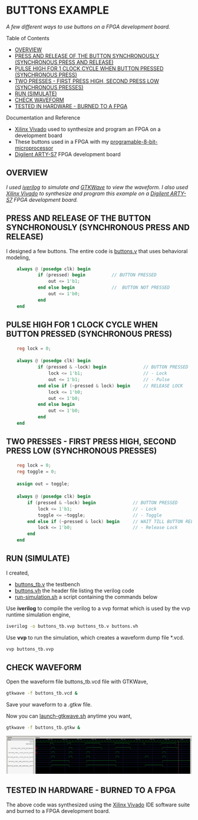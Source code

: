 # BUTTONS EXAMPLE

_A few different ways to use buttons on a FPGA development board._

Table of Contents

* [OVERVIEW](https://github.com/JeffDeCola/my-verilog-examples/tree/master/fpga-development-boards/buttons/buttons#overview)
* [PRESS AND RELEASE OF THE BUTTON SYNCHRONOUSLY (SYNCHRONOUS PRESS AND RELEASE)](https://github.com/JeffDeCola/my-verilog-examples/tree/master/fpga-development-boards/buttons/buttons#press-and-release-of-the-button-synchronously-synchronous-press-and-release)
* [PULSE HIGH FOR 1 CLOCK CYCLE WHEN BUTTON PRESSED (SYNCHRONOUS PRESS)](https://github.com/JeffDeCola/my-verilog-examples/tree/master/fpga-development-boards/buttons/buttons#pulse-high-for-1-clock-cycle-when-button-pressed-synchronous-press)
* [TWO PRESSES - FIRST PRESS HIGH, SECOND PRESS LOW (SYNCHRONOUS PRESSES)](https://github.com/JeffDeCola/my-verilog-examples/tree/master/fpga-development-boards/buttons/buttons#two-presses---first-press-high-second-press-low-synchronous-presses)
* [RUN (SIMULATE)](https://github.com/JeffDeCola/my-verilog-examples/tree/master/fpga-development-boards/buttons/buttons#run-simulate)
* [CHECK WAVEFORM](https://github.com/JeffDeCola/my-verilog-examples/tree/master/fpga-development-boards/buttons/buttons#check-waveform)
* [TESTED IN HARDWARE - BURNED TO A FPGA](https://github.com/JeffDeCola/my-verilog-examples/tree/master/fpga-development-boards/buttons/buttons#tested-in-hardware---burned-to-a-fpga)

Documentation and Reference

* [Xilinx Vivado](https://github.com/JeffDeCola/my-cheat-sheets/tree/master/hardware/tools/synthesis/xilinx-vivado-cheat-sheet)
  used to synthesize and program an FPGA on a development board
* These buttons used in a FPGA with my
  [programable-8-bit-microprocessor](https://github.com/JeffDeCola/my-verilog-examples/tree/master/systems/microprocessors/programable-8-bit-microprocessor)
* [Digilent ARTY-S7](https://github.com/JeffDeCola/my-cheat-sheets/tree/master/hardware/development/fpga-development-boards/digilent-arty-s7-cheat-sheet)
  FPGA development board

## OVERVIEW

_I used
[iverilog](https://github.com/JeffDeCola/my-cheat-sheets/tree/master/hardware/tools/simulation/iverilog-cheat-sheet)
to simulate and
[GTKWave](https://github.com/JeffDeCola/my-cheat-sheets/tree/master/hardware/tools/simulation/gtkwave-cheat-sheet)
to view the waveform. I also used
[Xilinx Vivado](https://github.com/JeffDeCola/my-cheat-sheets/tree/master/hardware/tools/synthesis/xilinx-vivado-cheat-sheet)
to synthesize and program this example on a
[Digilent ARTY-S7](https://github.com/JeffDeCola/my-cheat-sheets/tree/master/hardware/development/fpga-development-boards/digilent-arty-s7-cheat-sheet)
FPGA development board._

## PRESS AND RELEASE OF THE BUTTON SYNCHRONOUSLY (SYNCHRONOUS PRESS AND RELEASE)

I designed a few buttons. The entire code is
[buttons.v](https://github.com/JeffDeCola/my-verilog-examples/blob/master/fpga-development-boards/buttons/buttons/buttons.v)
that uses behavioral modeling,

```verilog
    always @ (posedge clk) begin
            if (pressed) begin          // BUTTON PRESSED
                out <= 1'b1;
            end else begin              //  BUTTON NOT PRESSED
                out <= 1'b0;
            end
    end
```

## PULSE HIGH FOR 1 CLOCK CYCLE WHEN BUTTON PRESSED (SYNCHRONOUS PRESS)

```verilog
    reg lock = 0;

    always @ (posedge clk) begin
            if (pressed & ~lock) begin              // BUTTON PRESSED
                lock <= 1'b1;                       // - Lock
                out <= 1'b1;                        // - Pulse
            end else if (~pressed & lock) begin     // RELEASE LOCK
                lock <= 1'b0;
                out <= 1'b0;
            end else begin
                out <= 1'b0;
            end
    end
```

## TWO PRESSES - FIRST PRESS HIGH, SECOND PRESS LOW (SYNCHRONOUS PRESSES)

```verilog
    reg lock = 0;
    reg toggle = 0;

    assign out = toggle;

    always @ (posedge clk) begin
        if (pressed & ~lock) begin              // BUTTON PRESSED
            lock <= 1'b1;                       // - Lock
            toggle <= ~toggle;                  // - Toggle
        end else if (~pressed & lock) begin     // WAIT TILL BUTTON RELEASED
            lock <= 1'b0;                       // - Release Lock
        end
    end
```

## RUN (SIMULATE)

I created,

* [buttons_tb.v](https://github.com/JeffDeCola/my-verilog-examples/blob/master/fpga-development-boards/buttons/buttons/buttons_tb.v)
the testbench
* [buttons.vh](https://github.com/JeffDeCola/my-verilog-examples/blob/master/fpga-development-boards/buttons/buttons/buttons.vh)
the header file listing the verilog code
* [run-simulation.sh](https://github.com/JeffDeCola/my-verilog-examples/blob/master/fpga-development-boards/buttons/buttons/run-simulation.sh)
a script containing the commands below

Use **iverilog** to compile the verilog to a vvp format
which is used by the vvp runtime simulation engine,

```bash
iverilog -o buttons_tb.vvp buttons_tb.v buttons.vh
```

Use **vvp** to run the simulation, which creates a waveform dump file *.vcd.

```bash
vvp buttons_tb.vvp
```

## CHECK WAVEFORM

Open the waveform file buttons_tb.vcd file with GTKWave,

```bash
gtkwave -f buttons_tb.vcd &
```

Save your waveform to a .gtkw file.

Now you can
[launch-gtkwave.sh](https://github.com/JeffDeCola/my-verilog-examples/blob/master/launch-GTKWave-script/launch-gtkwave.sh)
anytime you want,

```bash
gtkwave -f buttons_tb.gtkw &
```

![buttons-waveform.jpg](../../../docs/pics/buttons-waveform.jpg)

## TESTED IN HARDWARE - BURNED TO A FPGA

The above code was synthesized using the
[Xilinx Vivado](https://github.com/JeffDeCola/my-cheat-sheets/tree/master/hardware/tools/synthesis/xilinx-vivado-cheat-sheet)
IDE software suite and burned to a FPGA development board.
